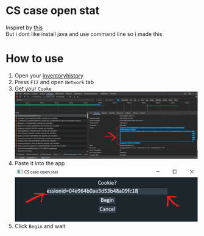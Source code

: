 # CS case open stat

Inspiret by [this](https://github.com/cantryDev/CSGOCaseStatsViewerV2)\
But i dont like install java and use command line so i made this

# How to use 

1) Open your [inventoryhistory](https://steamcommunity.com/my/inventoryhistory) 
2) Press `F12` and open `Network` tab
3) Get your `Cooke`
![image](pics/cookie.png)
4) Paste it into the app
![image](pics/paste.png)
5) Click `Begin` and wait